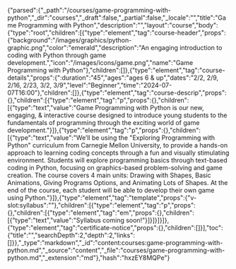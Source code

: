 {"parsed":{"_path":"/courses/game-programming-with-python","_dir":"courses","_draft":false,"_partial":false,"_locale":"","title":"Game Programming with Python","description":"","layout":"course","body":{"type":"root","children":[{"type":"element","tag":"course-header","props":{"background":"/images/graphics/python-graphic.png","color":"emerald","description":"An engaging introduction to coding with Python through game development.","icon":"/images/icons/game.png","name":"Game Programming with Python"},"children":[]},{"type":"element","tag":"course-details","props":{":duration":"45","ages":"ages 6 & up","dates":"2/2, 2/9, 2/16, 2/23, 3/2, 3/9","level":"Beginner","time":"2024-07-07T16:00"},"children":[]},{"type":"element","tag":"course-descrip","props":{},"children":[{"type":"element","tag":"p","props":{},"children":[{"type":"text","value":"Game Programming with Python is our new, engaging, & interactive course designed to introduce young students to the fundamentals of programming through the exciting world of game development."}]},{"type":"element","tag":"p","props":{},"children":[{"type":"text","value":"We’ll be using the \"Exploring Programming with Python\" curriculum from Carnegie Mellon University, to provide a hands-on approach to learning coding concepts through a fun and visually stimulating environment. Students will explore programming basics through text-based coding in Python, focusing on graphics-based problem-solving and game creation. The course covers 4 main units: Drawing with Shapes, Basic Animations, Giving Programs Options, and Animating Lots of Shapes. At the end of the course, each student will be able to develop their own game using Python."}]},{"type":"element","tag":"template","props":{"v-slot:syllabus":""},"children":[{"type":"element","tag":"p","props":{},"children":[{"type":"element","tag":"em","props":{},"children":[{"type":"text","value":"Syllabus coming soon!"}]}]}]}]},{"type":"element","tag":"certificate-notice","props":{},"children":[]}],"toc":{"title":"","searchDepth":2,"depth":2,"links":[]}},"_type":"markdown","_id":"content:courses:game-programming-with-python.md","_source":"content","_file":"courses/game-programming-with-python.md","_extension":"md"},"hash":"hxzEY8MQPe"}